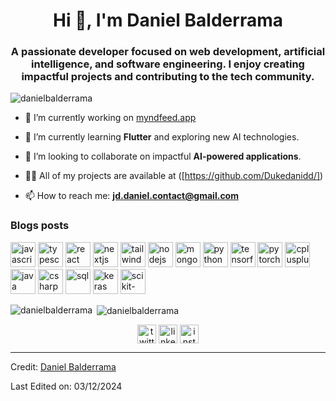 <h1 align="center">Hi 👋, I'm Daniel Balderrama</h1>
<h3 align="center">A passionate developer focused on web development, artificial intelligence, and software engineering. I enjoy creating impactful projects and contributing to the tech community.</h3>

<p align="left"> <img src="https://komarev.com/ghpvc/?username=danielbalderrama" alt="danielbalderrama" /> </p>

- 🔭 I’m currently working on [myndfeed.app](https://myndfeed.app)

- 🌱 I’m currently learning **Flutter** and exploring new AI technologies.

- 👯 I’m looking to collaborate on impactful **AI-powered applications**.

- 👨‍💻 All of my projects are available at ([https://github.com/Dukedanidd/])

- 📫 How to reach me: **jd.daniel.contact@gmail.com**

### Blogs posts
<!-- BLOG-POST-LIST:START -->
<!-- BLOG-POST-LIST:END -->

<p align="left">
<img src="https://cdn.jsdelivr.net/gh/devicons/devicon/icons/javascript/javascript-original.svg" alt="javascript" width="40" height="40"/>
<img src="https://cdn.jsdelivr.net/gh/devicons/devicon/icons/typescript/typescript-original.svg" alt="typescript" width="40" height="40"/>
<img src="https://cdn.jsdelivr.net/gh/devicons/devicon/icons/react/react-original.svg" alt="react" width="40" height="40"/>
<img src="https://cdn.jsdelivr.net/gh/devicons/devicon/icons/nextjs/nextjs-original-wordmark.svg" alt="nextjs" width="40" height="40"/>
<img src="https://cdn.jsdelivr.net/gh/devicons/devicon/icons/tailwindcss/tailwindcss-plain.svg" alt="tailwindcss" width="40" height="40"/>
<img src="https://cdn.jsdelivr.net/gh/devicons/devicon/icons/nodejs/nodejs-original-wordmark.svg" alt="nodejs" width="40" height="40"/>
<img src="https://cdn.jsdelivr.net/gh/devicons/devicon/icons/mongodb/mongodb-original-wordmark.svg" alt="mongodb" width="40" height="40"/>
<img src="https://cdn.jsdelivr.net/gh/devicons/devicon/icons/python/python-original.svg" alt="python" width="40" height="40"/>
<img src="https://cdn.jsdelivr.net/gh/devicons/devicon/icons/tensorflow/tensorflow-original.svg" alt="tensorflow" width="40" height="40"/>
<img src="https://cdn.jsdelivr.net/gh/devicons/devicon/icons/pytorch/pytorch-original.svg" alt="pytorch" width="40" height="40"/>
<img src="https://cdn.jsdelivr.net/gh/devicons/devicon/icons/cplusplus/cplusplus-original.svg" alt="cplusplus" width="40" height="40"/>
<img src="https://cdn.jsdelivr.net/gh/devicons/devicon/icons/java/java-original.svg" alt="java" width="40" height="40"/>
<img src="https://cdn.jsdelivr.net/gh/devicons/devicon/icons/csharp/csharp-original.svg" alt="csharp" width="40" height="40"/>
<img src="https://cdn.jsdelivr.net/gh/devicons/devicon/icons/sql/sql-original.svg" alt="sql" width="40" height="40"/>
<img src="https://cdn.jsdelivr.net/gh/devicons/devicon/icons/keras/keras-original.svg" alt="keras" width="40" height="40"/>
<img src="https://cdn.jsdelivr.net/gh/devicons/devicon/icons/scikit-learn/scikit-learn-original.svg" alt="scikit-learn" width="40" height="40"/>
</p>

<p><img align="left" src="https://github-readme-stats.vercel.app/api/top-langs/?username=danielbalderrama&layout=compact&hide=html" alt="danielbalderrama" /></p>

<p>&nbsp;<img align="center" src="https://github-readme-stats.vercel.app/api?username=danielbalderrama&show_icons=true" alt="danielbalderrama" /></p>

<p align="center">
<a href="https://twitter.com/" target="blank"><img align="center" src="https://cdn.jsdelivr.net/npm/simple-icons@3.0.1/icons/twitter.svg" alt="twitter" height="30" width="30" /></a>
<a href="https://linkedin.com/in/" target="blank"><img align="center" src="https://cdn.jsdelivr.net/npm/simple-icons@3.0.1/icons/linkedin.svg" alt="linkedin" height="30" width="30" /></a>
<a href="https://instagram.com/" target="blank"><img align="center" src="https://cdn.jsdelivr.net/npm/simple-icons@3.0.1/icons/instagram.svg" alt="instagram" height="30" width="30" /></a>
</p>

---
Credit: [Daniel Balderrama](https://github.com/DanielBalderrama)

Last Edited on: 03/12/2024
